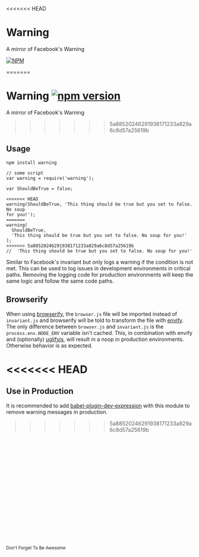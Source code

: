 <<<<<<< HEAD
# Warning
A mirror of Facebook's Warning

[![NPM](https://nodei.co/npm/warning.png?downloads=true)](https://npmjs.org/package/warning)

=======
# Warning [![npm version](https://badge.fury.io/js/warning.svg)](https://badge.fury.io/js/warning)
A mirror of Facebook's Warning

>>>>>>> 5a88520246291938171233a829a6c8d57a25619b

## Usage
```
npm install warning
```

```
// some script
var warning = require('warning');

var ShouldBeTrue = false;

<<<<<<< HEAD
warning(ShouldBeTrue, 'This thing should be true but you set to false. No soup
for you!');
=======
warning(
  ShouldBeTrue,
  'This thing should be true but you set to false. No soup for you!'
);
>>>>>>> 5a88520246291938171233a829a6c8d57a25619b
//  'This thing should be true but you set to false. No soup for you!'
```

Similar to Facebook's invariant but only logs a warning if the condition is not met.
This can be used to log issues in development environments in critical
paths. Removing the logging code for production environments will keep the
same logic and follow the same code paths.

## Browserify

When using [browserify](http://browserify.org/), the `browser.js` file will be imported instead of `invariant.js` and browserify will be told to transform the file with [envify](https://github.com/hughsk/envify). The only difference between `browser.js` and `invariant.js` is the `process.env.NODE_ENV` variable isn't cached. This, in combination with envify and (optionally) [uglifyjs](https://github.com/mishoo/UglifyJS), will result in a noop in production environments. Otherwise behavior is as expected. 

<<<<<<< HEAD
=======
## Use in Production

It is recommended to add [babel-plugin-dev-expression](https://github.com/4Catalyzer/babel-plugin-dev-expression) with this module to remove warning messages in production.
>>>>>>> 5a88520246291938171233a829a6c8d57a25619b
<br>
<br>
<br>
<br>
<br>
<br>
<br>
<br>
<br>
<br>
<br>
<br>
<br>
<br>
<br>
<br>
<br>
<small>Don't Forget To Be Awesome</small>

